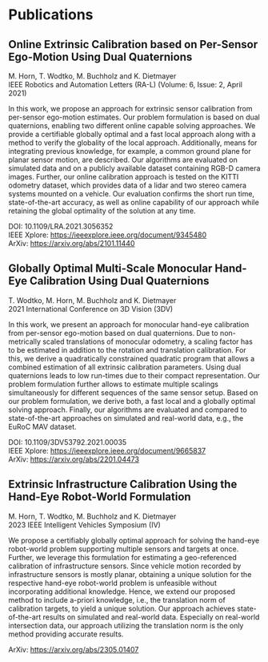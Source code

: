 # Publications


## Online Extrinsic Calibration based on Per-Sensor Ego-Motion Using Dual Quaternions

M. Horn, T. Wodtko, M. Buchholz and K. Dietmayer  
IEEE Robotics and Automation Letters (RA-L) (Volume: 6, Issue: 2, April 2021)

In this work, we propose an approach for extrinsic sensor calibration from per-sensor ego-motion estimates. Our problem formulation is based on dual quaternions, enabling two different online capable solving approaches. We provide a certifiable globally optimal and a fast local approach along with a method to verify the globality of the local approach. Additionally, means for integrating previous knowledge, for example, a common ground plane for planar sensor motion, are described. Our algorithms are evaluated on simulated data and on a publicly available dataset containing RGB-D camera images. Further, our online calibration approach is tested on the KITTI odometry dataset, which provides data of a lidar and two stereo camera systems mounted on a vehicle. Our evaluation confirms the short run time, state-of-the-art accuracy, as well as online capability of our approach while retaining the global optimality of the solution at any time.

DOI: 10.1109/LRA.2021.3056352  
IEEE Xplore: https://ieeexplore.ieee.org/document/9345480  
ArXiv: https://arxiv.org/abs/2101.11440


## Globally Optimal Multi-Scale Monocular Hand-Eye Calibration Using Dual Quaternions

T. Wodtko, M. Horn, M. Buchholz and K. Dietmayer  
2021 International Conference on 3D Vision (3DV)

In this work, we present an approach for monocular hand-eye calibration from per-sensor ego-motion based on dual quaternions. Due to non-metrically scaled translations of monocular odometry, a scaling factor has to be estimated in addition to the rotation and translation calibration. For this, we derive a quadratically constrained quadratic program that allows a combined estimation of all extrinsic calibration parameters. Using dual quaternions leads to low run-times due to their compact representation. Our problem formulation further allows to estimate multiple scalings simultaneously for different sequences of the same sensor setup. Based on our problem formulation, we derive both, a fast local and a globally optimal solving approach. Finally, our algorithms are evaluated and compared to state-of-the-art approaches on simulated and real-world data, e.g., the EuRoC MAV dataset.

DOI: 10.1109/3DV53792.2021.00035  
IEEE Xplore: https://ieeexplore.ieee.org/document/9665837  
ArXiv: https://arxiv.org/abs/2201.04473


## Extrinsic Infrastructure Calibration Using the Hand-Eye Robot-World Formulation

M. Horn, T. Wodtko, M. Buchholz and K. Dietmayer  
2023 IEEE Intelligent Vehicles Symposium (IV)

We propose a certifiably globally optimal approach for solving the hand-eye robot-world problem supporting multiple sensors and targets at once. Further, we leverage this formulation for estimating a geo-referenced calibration of infrastructure sensors. Since vehicle motion recorded by infrastructure sensors is mostly planar, obtaining a unique solution for the respective hand-eye robot-world problem is unfeasible without incorporating additional knowledge. Hence, we extend our proposed method to include a-priori knowledge, i.e., the translation norm of calibration targets, to yield a unique solution. Our approach achieves state-of-the-art results on simulated and real-world data. Especially on real-world intersection data, our approach utilizing the translation norm is the only method providing accurate results.

ArXiv: https://arxiv.org/abs/2305.01407
